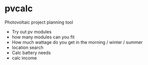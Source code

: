 # pvcalc

Photovoltaic project planning tool


- Try out pv modules
- how many modules can you fit
- How much wattage do you get in the morning / winter / summer
- location search
- Calc battery needs
- calc income